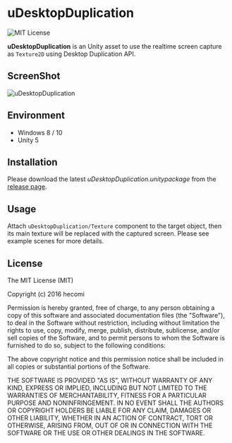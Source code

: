 uDesktopDuplication
===================

![MIT License](http://img.shields.io/badge/license-MIT-blue.svg?style=flat)

**uDesktopDuplication** is an Unity asset to use the realtime screen capture as `Texture2D` using Desktop Duplication API.


ScreenShot
----------
![uDesktopDuplication](https://raw.githubusercontent.com/wiki/hecomi/uDesktopDuplication/animation.gif)


Environment
-----------
- Windows 8 / 10
- Unity 5


Installation
------------
Please download the latest *uDesktopDuplication.unitypackage* from the [release page](https://github.com/hecomi/uDesktopDuplication/releases).


Usage
-----
Attach `uDesktopDuplication/Texture` component to the target object, then its main texture will be replaced with the captured screen. Please see example scenes for more details.


License
-------
The MIT License (MIT)

Copyright (c) 2016 hecomi

Permission is hereby granted, free of charge, to any person obtaining a copy of
this software and associated documentation files (the "Software"), to deal in
the Software without restriction, including without limitation the rights to
use, copy, modify, merge, publish, distribute, sublicense, and/or sell copies of
the Software, and to permit persons to whom the Software is furnished to do so,
subject to the following conditions:

The above copyright notice and this permission notice shall be included in all
copies or substantial portions of the Software.

THE SOFTWARE IS PROVIDED "AS IS", WITHOUT WARRANTY OF ANY KIND, EXPRESS OR
IMPLIED, INCLUDING BUT NOT LIMITED TO THE WARRANTIES OF MERCHANTABILITY, FITNESS
FOR A PARTICULAR PURPOSE AND NONINFRINGEMENT. IN NO EVENT SHALL THE AUTHORS OR
COPYRIGHT HOLDERS BE LIABLE FOR ANY CLAIM, DAMAGES OR OTHER LIABILITY, WHETHER
IN AN ACTION OF CONTRACT, TORT OR OTHERWISE, ARISING FROM, OUT OF OR IN
CONNECTION WITH THE SOFTWARE OR THE USE OR OTHER DEALINGS IN THE SOFTWARE.
